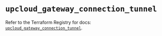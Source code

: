 # `upcloud_gateway_connection_tunnel`

Refer to the Terraform Registry for docs: [`upcloud_gateway_connection_tunnel`](https://registry.terraform.io/providers/upcloudltd/upcloud/5.9.1/docs/resources/gateway_connection_tunnel).
